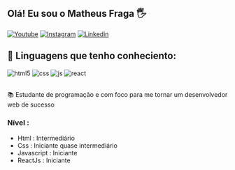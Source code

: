## Olá! Eu sou o Matheus Fraga 🖐️


[![Youtube](https://img.shields.io/badge/YouTube-FF0000?style=for-the-badge&logo=youtube&logoColor=white)](https://www.youtube.com/@_Luckyzin_)
[![Instagram](https://img.shields.io/badge/Instagram-E4405F?style=for-the-badge&logo=instagram&logoColor=white)](https://www.instagram.com/llucas_cvl/)
[![Linkedin](https://img.shields.io/badge/LinkedIn-0077B5?style=for-the-badge&logo=linkedin&logoColor=white)](https://www.linkedin.com/in/lucas-da-silva-cavalheiro-aa2118326/)

## 🔮 Linguagens que tenho conheciento:

<div style="display: inline_block">
  <img align="center" alt="html5" src="https://img.shields.io/badge/HTML5-E34F26?style=for-the-badge&logo=html5&logoColor=white" />
  <img align="center" alt="css" src="https://img.shields.io/badge/CSS3-1572B6?style=for-the-badge&logo=css3&logoColor=white" />
  <img align="center" alt="js" src="https://img.shields.io/badge/JavaScript-F7DF1E?style=for-the-badge&logo=javascript&logoColor=black" />
  <img align="center" alt="react" src="https://img.shields.io/badge/React-20232A?style=for-the-badge&logo=react&logoColor=61DAFB" />
</div><br/>

📚 Estudante de programação e com foco para me tornar um desenvolvedor web de sucesso

### Nível :
- Html : Intermediário
- Css : Iniciante quase intermediário
- Javascript : Iniciante
- ReactJs : Iniciante

